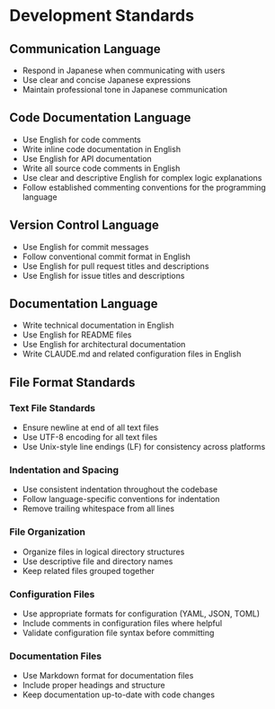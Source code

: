 # Development Standards

## Communication Language
- Respond in Japanese when communicating with users
- Use clear and concise Japanese expressions
- Maintain professional tone in Japanese communication

## Code Documentation Language
- Use English for code comments
- Write inline code documentation in English
- Use English for API documentation
- Write all source code comments in English
- Use clear and descriptive English for complex logic explanations
- Follow established commenting conventions for the programming language

## Version Control Language
- Use English for commit messages
- Follow conventional commit format in English
- Use English for pull request titles and descriptions
- Use English for issue titles and descriptions

## Documentation Language
- Write technical documentation in English
- Use English for README files
- Use English for architectural documentation
- Write CLAUDE.md and related configuration files in English

## File Format Standards

### Text File Standards
- Ensure newline at end of all text files
- Use UTF-8 encoding for all text files
- Use Unix-style line endings (LF) for consistency across platforms

### Indentation and Spacing
- Use consistent indentation throughout the codebase
- Follow language-specific conventions for indentation
- Remove trailing whitespace from all lines

### File Organization
- Organize files in logical directory structures
- Use descriptive file and directory names
- Keep related files grouped together

### Configuration Files
- Use appropriate formats for configuration (YAML, JSON, TOML)
- Include comments in configuration files where helpful
- Validate configuration file syntax before committing

### Documentation Files
- Use Markdown format for documentation files
- Include proper headings and structure
- Keep documentation up-to-date with code changes